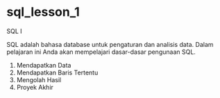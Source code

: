 # sql_lesson_1
SQL I

SQL adalah bahasa database untuk pengaturan dan analisis data.
Dalam pelajaran ini Anda akan mempelajari dasar-dasar pengunaan SQL.

1. Mendapatkan Data
2. Mendapatkan Baris Tertentu
3. Mengolah Hasil
4. Proyek Akhir
